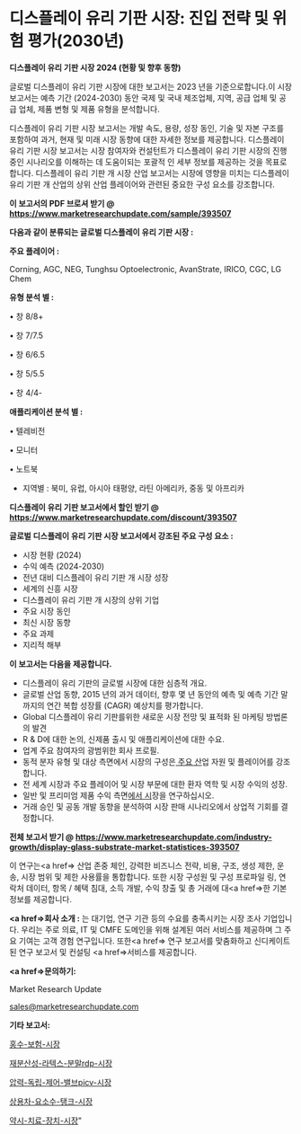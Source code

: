 # 디스플레이 유리 기판 시장: 진입 전략 및 위험 평가(2030년)

<strong>디스플레이 유리 기판 시장 2024 (현황 및 향후 동향)</strong>

글로벌 디스플레이 유리 기판 시장에 대한 보고서는 2023 년을 기준으로합니다.이 시장 보고서는 예측 기간 (2024-2030) 동안 국제 및 국내 제조업체, 지역, 공급 업체 및 공급 업체, 제품 변형 및 제품 유형을 분석합니다.

디스플레이 유리 기판 시장 보고서는 개발 속도, 용량, 성장 동인, 기술 및 자본 구조를 포함하여 과거, 현재 및 미래 시장 동향에 대한 자세한 정보를 제공합니다. 디스플레이 유리 기판 시장 보고서는 시장 참여자와 컨설턴트가 디스플레이 유리 기판 시장의 진행중인 시나리오를 이해하는 데 도움이되는 포괄적 인 세부 정보를 제공하는 것을 목표로합니다. 디스플레이 유리 기판 개 시장 산업 보고서는 시장에 영향을 미치는 디스플레이 유리 기판 개 산업의 상위 산업 플레이어와 관련된 중요한 구성 요소를 강조합니다.



<strong>이 보고서의 PDF 브로셔 받기 @ <a href=https://www.marketresearchupdate.com/sample/393507>https://www.marketresearchupdate.com/sample/393507</a></strong>



<strong>다음과 같이 분류되는 글로벌 디스플레이 유리 기판 시장 :</strong>



<strong>주요 플레이어 :</strong>

Corning, AGC, NEG, Tunghsu Optoelectronic, AvanStrate, IRICO, CGC, LG Chem



<strong>유형 분석 별 :</strong>

• 창 8/8+

• 창 7/7.5

• 창 6/6.5

• 창 5/5.5

• 창 4/4-



<strong>애플리케이션 분석 별 :</strong>

• 텔레비전

• 모니터

• 노트북

<ul>
  <li>지역별 : 북미, 유럽, 아시아 태평양, 라틴 아메리카, 중동 및 아프리카</li>
</ul>


<strong>디스플레이 유리 기판 보고서에서 할인 받기 @ <a href=https://www.marketresearchupdate.com/discount/393507>https://www.marketresearchupdate.com/discount/393507</a></strong>



<strong>글로벌 디스플레이 유리 기판 시장 보고서에서 강조된 주요 구성 요소 :</strong>
<ul>
  <li>시장 현황 (2024)</li>
  <li>수익 예측 (2024-2030)</li>
  <li>전년 대비 디스플레이 유리 기판 개 시장 성장</li>
  <li>세계의 신흥 시장</li>
  <li>디스플레이 유리 기판 개 시장의 상위 기업</li>
  <li>주요 시장 동인</li>
  <li>최신 시장 동향</li>
  <li>주요 과제</li>
  <li>지리적 해부</li>
</ul>


<strong>이 보고서는 다음을 제공합니다.</strong>
<ul>
  <li>디스플레이 유리 기판의 글로벌 시장에 대한 심층적 개요.</li>
  <li>글로벌 산업 동향, 2015 년의 과거 데이터, 향후 몇 년 동안의 예측 및 예측 기간 말까지의 연간 복합 성장률 (CAGR) 예상치를 평가합니다.</li>
  <li>Global 디스플레이 유리 기판를위한 새로운 시장 전망 및 표적화 된 마케팅 방법론의 발견</li>
  <li>R &amp; D에 대한 논의, 신제품 출시 및 애플리케이션에 대한 수요.</li>
  <li>업계 주요 참여자의 광범위한 회사 프로필.</li>
  <li>동적 분자 유형 및 대상 측면에서 시장의 구성은<a href=> 주요 산</a>업 자원 및 플레이어를 강조합니다.</li>
  <li>전 세계 시장과 주요 플레이어 및 시장 부문에 대한 환자 역학 및 시장 수익의 성장.</li>
  <li>일반 및 프리미엄 제품 수익 측면<a href=>에서 시</a>장을 연구하십시오.</li>
  <li>거래 승인 및 공동 개발 동향을 분석하여 시장 판매 시나리오에서 상업적 기회를 결정합니다.</li>
</ul>



<strong>전체 보고서 받기 @ <a href=https://www.marketresearchupdate.com/industry-growth/display-glass-substrate-market-statistices-393507>https://www.marketresearchupdate.com/industry-growth/display-glass-substrate-market-statistices-393507</a></strong>

이 연구는<a href=> 산업 존중</a> 체인, 강력한 비즈니스 전략, 비용, 구조, 생성 제한, 운송, 시장 범위 및 제한 사용률을 통합합니다. 또한 시장 구성원 및 구성 프로파일 링, 연락처 데이터, 항목 / 혜택 침대, 소득 개발, 수익 창출 및 총 거래에 대<a href=>한 기본 </a>정보를 제공합니다.



<strong><a href=>회사 소</a>개 :</strong>
는 대기업, 연구 기관 등의 수요를 충족시키는 시장 조사 기업입니다. 우리는 주로 의료, IT 및 CMFE 도메인을 위해 설계된 여러 서비스를 제공하며 그 주요 기여는 고객 경험 연구입니다. 또한<a href=> 연구 보</a>고서를 맞춤화하고 신디케이트 된 연구 보고서 및 컨설팅 <a href=>서비스</a>를 제공합니다.



<strong><a href=>문의하기:</a></strong>

Market Research Update

sales@marketresearchupdate.com



<strong>기타 보고서:</strong>

<a href=https://www.linkedin.com/pulse/홍수-보험-시장-동향-및-성장-전망-trend-tracking-tips-360-analysis/>홍수-보험-시장</a>

<a href=https://www.linkedin.com/pulse/재분산성-라텍스-분말rdp-시장-규모-및-성장-2023-analytics-avenue-adventures-24-ana-cz5af/>재분산성-라텍스-분말rdp-시장</a>

<a href=https://www.linkedin.com/pulse/압력-독립-제어-밸브picv-시장-진입-전략-및-위험-평가2029년-7ytdf/>압력-독립-제어-밸브picv-시장</a>

<a href=https://www.linkedin.com/pulse/상용차-요소수-탱크-시장-경쟁-분석-및-성장-잠재력-2030-market-matrix-musings-analysis-rscff/>상용차-요소수-탱크-시장</a>

<a href=https://www.linkedin.com/pulse/약시-치료-장치-시장-규모-및-성장-2023-trend-tracking-tips-360-analysis-vdowf/>약시-치료-장치-시장</a>"
